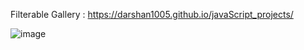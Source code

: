 Filterable Gallery : https://darshan1005.github.io/javaScript_projects/

![image](https://github.com/darshan1005/javaScript_projects/assets/114302987/6ad8c01a-f3df-4d75-82a9-2393c0e77b6c)
